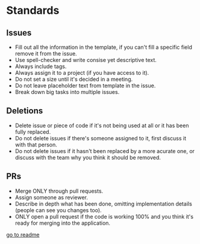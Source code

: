 # Standards

## Issues

* Fill out all the information in the template, if you can't fill a specific field remove it from the issue.
* Use spell-checker and write consise yet descriptive text.
* Always include tags.
* Always assign it to a project (if you have access to it).
* Do not set a size until it's decided in a meeting.
* Do not leave placeholder text from template in the issue.
* Break down big tasks into multiple issues.

## Deletions

* Delete issue or piece of code if it's not being used at all or it has been fully replaced.
* Do not delete issues if there's someone assigned to it, first discuss it with that person.
* Do not delete issues if it hasn't been replaced by a more acurate one, or discuss with the team why you think it should be removed.

## PRs

* Merge ONLY through pull requests.
* Assign someone as reviewer.
* Describe in depth what has been done, omitting implementation details (people can see you changes too).
* ONLY open a pull request if the code is working 100% and you think it's ready for merging into the application.

[go to readme](../README.md)
